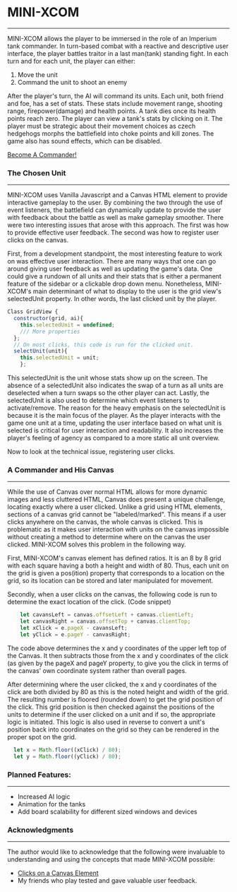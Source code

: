 # MINI-XCOM
------
MINI-XCOM allows the player to be immersed in the role of an Imperium tank commander. In turn-based combat with a reactive and descriptive user interface, 
the player battles traitor in a last man(tank) standing fight. In each turn and for each unit, the player can either:

  1) Move the unit 
  2) Command the unit to shoot an enemy

After the player's turn, the AI will command its units. Each unit, both friend and foe, has a set of stats. These stats include movement range, shooting range, firepower(damage) and health points. A tank dies once its health points reach zero. The player can view a tank's stats by clicking on it. The player must be strategic about their movement choices as czech hedgehogs morphs the battlefield into choke points and kill zones. The game also has sound effects, which can be disabled.

[Become A Commander!](https://codydegraffeniles.github.io/MINI-XCOM/)


### The Chosen Unit
----
MINI-XCOM uses Vanilla Javascript and a Canvas HTML element to provide interactive gameplay to the user. By combining the two through the use of event listeners, the battlefield can dynamically update to provide the user with feedback about the battle as well as make gameplay smoother. There were two interesting issues that arose with this approach. The first was how to provide effective user feedback. The second was how to register user clicks on the canvas.

First, from a development standpoint, the most interesting feature to work on was effective user interaction. There are many ways that one can go around giving user feedback as well as updating the game's data. One could give a rundown of all units and their stats that is either a permanent feature of the sidebar or a clickable drop down menu. Nonetheless, MINI-XCOM's main determinant of what to display to the user is the grid view's
selectedUnit property. In other words, the last clicked unit by the player.

``` Javascript
Class GridView {
  constructor(grid, ai){
    this.selectedUnit = undefined;
    /// More properties
  };
  // On most clicks, this code is run for the clicked unit.
  selectUnit(unit){
    this.selectedUnit = unit;
    };
```
This selectedUnit is the unit whose stats show up on the screen. The absence of a selectedUnit also indicates the swap of a turn as all units are deselected when a turn swaps so the other player can act. Lastly, the selectedUnit is also used to determine which event listeners to activate/remove. The reason for the heavy emphasis on the selectedUnit is because it is the main focus of the player. As the player interacts with the game one unit at a time, updating the user interface based on what unit is selected is critical for user interaction and readability. It also increases the player's feeling of agency as compared to a more static all unit overview.

Now to look at the technical issue, registering user clicks.

### A Commander and His Canvas
-----

While the use of Canvas over normal HTML allows for more dynamic images and less cluttered HTML, Canvas does present a unique challenge, locating exactly where a user clicked. Unlike a grid using HTML elements, sections of a canvas grid cannot be "labeled/marked". This means if a user clicks anywhere on the canvas, the whole canvas is clicked. This is problematic as it makes user interaction with units on the canvas impossible without creating a method to determine where on the canvas the user clicked. MINI-XCOM solves this problem in the following way. 

First, MINI-XCOM's canvas element has defined ratios. It is an 8 by 8 grid with each square having a both a height and width of 80. Thus, each unit on the grid is given a pos(ition) property that corresponds to a location on the grid, so its location can be stored and later manipulated for movement.

Secondly, when a user clicks on the canvas, the following code is run to determine the exact location of the click. (Code snippet)
``` JavaScript
    let cavansLeft = canvas.offsetLeft + canvas.clientLeft;
    let canvasRight = canvas.offsetTop + canvas.clientTop;
    let xClick = e.pageX - cavansLeft; 
    let yClick = e.pageY - canvasRight;
```

The code above determines the x and y coordinates of the upper left top of the Canvas. It then subtracts those from the x and y coordinates of the click (as given by the pageX and pageY property, to give you the click in terms of the canvas' own coordinate system rather than overall pages.

After determining where the user clicked, the x and y coordinates of the click are both divided by 80 as this is the noted height and width of the grid. The resulting number is floored (rounded down) to get the grid position of the click. This grid position is then checked against the positions of the units to determine if the user clicked on a unit and if so, the appropriate logic is initiated. This logic is also used in reverse to convert a unit's position back into coordinates on the grid so they can be rendered in the proper spot on the grid. 
``` JavaScript
  let x = Math.floor((xClick) / 80);
  let y = Math.floor((yClick) / 80);
 ```

### Planned Features:
------ 
* Increased AI logic
* Animation for the tanks
* Add board scalability for different sized windows and devices


### Acknowledgments
----
The author would like to acknowledge that the following were invaluable to understanding and using the concepts that made MINI-XCOM possible:

* [Clicks on a Canvas Element](https://stackoverflow.com/questions/9880279/how-do-i-add-a-simple-onclick-event-handler-to-a-canvas-element)
* My friends who play tested and gave valuable user feedback.
